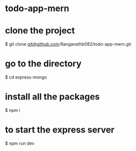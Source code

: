 # todo-app-mern

# clone the project 
$ git clone git@github.com:Ranganathb082/todo-app-mern.git

# go to the directory
$ cd express-mongo

# install all the packages
$ npm i

# to start the express server
$ npm run dev
